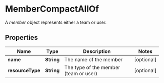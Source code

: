 

# MemberCompactAllOf

A *member* object represents either a team or user.

## Properties

| Name | Type | Description | Notes |
|------------ | ------------- | ------------- | -------------|
|**name** | **String** | The name of the member |  [optional] |
|**resourceType** | **String** | The type of the member (team or user) |  [optional] |



